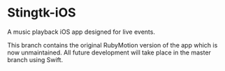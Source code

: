 # Stingtk-iOS
A music playback iOS app designed for live events.

This branch contains the original RubyMotion version of the app which is now unmaintained. All future development will take place in the master branch using Swift.

